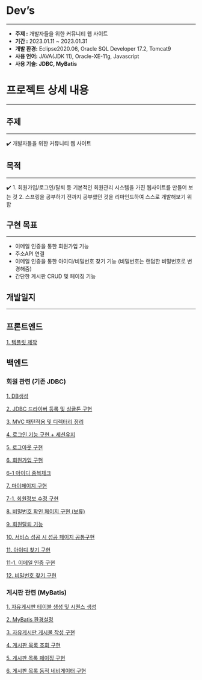 # Dev’s

---

- **주제 :** 개발자들을 위한 커뮤니티 웹 사이트
- **기간 :** 2023.01.11 ~ 2023.01.31
- **개발 환경:** Eclipse2020.06, Oracle SQL Developer 17.2, Tomcat9
- **사용 언어:** JAVA(JDK 11), Oracle-XE-11g, Javascript
- **사용 기술: JDBC, MyBatis**

# 프로젝트 상세 내용

---

## 주제

---

<aside>
✔️ 개발자들을 위한 커뮤니티 웹 사이트

</aside>

## 목적

---

<aside>
✔️ 1. 회원가입/로그인/탈퇴 등 기본적인 회원관리 시스템을 가진 웹사이트를 만들어 보는 것
2. 스프링을 공부하기 전까지 공부했던 것을 리마인드하여 스스로 개발해보기 위함

</aside>

## 구현 목표

---

- 이메일 인증을 통한 회원가입 기능
- 주소API 연결
- 이메일 인증을 통한 아이디/비밀번호 찾기 기능 (비밀번호는 랜덤한 비밀번호로 변경해줌)
- 간단한 게시판 CRUD 및 페이징 기능

## 개발일지

---

## 프론트엔드

[1. 템플릿 제작](Dev%E2%80%99s%20d069dc8f6cdf40669ac6b07d7e4fa6e2/1%20%E1%84%90%E1%85%A6%E1%86%B7%E1%84%91%E1%85%B3%E1%86%AF%E1%84%85%E1%85%B5%E1%86%BA%20%E1%84%8C%E1%85%A6%E1%84%8C%E1%85%A1%E1%86%A8%20bee6767c818848b8bc7c24a12660c991.md)

## 백엔드

### 회원 관련 (기존 JDBC)

[1. DB생성](Dev%E2%80%99s%20d069dc8f6cdf40669ac6b07d7e4fa6e2/1%20DB%E1%84%89%E1%85%A2%E1%86%BC%E1%84%89%E1%85%A5%E1%86%BC%203b58df28b68844dd83ccdf46214b51c9.md)

[2. JDBC 드라이버 등록 및 싱글톤 구현](Dev%E2%80%99s%20d069dc8f6cdf40669ac6b07d7e4fa6e2/2%20JDBC%20%E1%84%83%E1%85%B3%E1%84%85%E1%85%A1%E1%84%8B%E1%85%B5%E1%84%87%E1%85%A5%20%E1%84%83%E1%85%B3%E1%86%BC%E1%84%85%E1%85%A9%E1%86%A8%20%E1%84%86%E1%85%B5%E1%86%BE%20%E1%84%89%E1%85%B5%E1%86%BC%E1%84%80%E1%85%B3%E1%86%AF%E1%84%90%E1%85%A9%E1%86%AB%20%E1%84%80%E1%85%AE%E1%84%92%E1%85%A7%E1%86%AB%20f537d91dd16948daa640ca77b7c6fcec.md)

[3. MVC 패턴적용 및 디렉터리 정리](Dev%E2%80%99s%20d069dc8f6cdf40669ac6b07d7e4fa6e2/3%20MVC%20%E1%84%91%E1%85%A2%E1%84%90%E1%85%A5%E1%86%AB%E1%84%8C%E1%85%A5%E1%86%A8%E1%84%8B%E1%85%AD%E1%86%BC%20%E1%84%86%E1%85%B5%E1%86%BE%20%E1%84%83%E1%85%B5%E1%84%85%E1%85%A6%E1%86%A8%E1%84%90%E1%85%A5%E1%84%85%E1%85%B5%20%E1%84%8C%E1%85%A5%E1%86%BC%E1%84%85%E1%85%B5%20023ef7b4fb1d49a689d1f045947fc179.md)

[4. 로그인 기능 구현 + 세션유지](Dev%E2%80%99s%20d069dc8f6cdf40669ac6b07d7e4fa6e2/4%20%E1%84%85%E1%85%A9%E1%84%80%E1%85%B3%E1%84%8B%E1%85%B5%E1%86%AB%20%E1%84%80%E1%85%B5%E1%84%82%E1%85%B3%E1%86%BC%20%E1%84%80%E1%85%AE%E1%84%92%E1%85%A7%E1%86%AB%20+%20%E1%84%89%E1%85%A6%E1%84%89%E1%85%A7%E1%86%AB%E1%84%8B%E1%85%B2%E1%84%8C%E1%85%B5%20c1c1fa81070e48e7a70d668edd4f7f65.md)

[5. 로그아웃 구현](Dev%E2%80%99s%20d069dc8f6cdf40669ac6b07d7e4fa6e2/5%20%E1%84%85%E1%85%A9%E1%84%80%E1%85%B3%E1%84%8B%E1%85%A1%E1%84%8B%E1%85%AE%E1%86%BA%20%E1%84%80%E1%85%AE%E1%84%92%E1%85%A7%E1%86%AB%205bcb5606c8364ed0b8f6e069b904b80e.md)

[6. 회원가입 구현](Dev%E2%80%99s%20d069dc8f6cdf40669ac6b07d7e4fa6e2/6%20%E1%84%92%E1%85%AC%E1%84%8B%E1%85%AF%E1%86%AB%E1%84%80%E1%85%A1%E1%84%8B%E1%85%B5%E1%86%B8%20%E1%84%80%E1%85%AE%E1%84%92%E1%85%A7%E1%86%AB%20fe88e366f1334791a9914d83b26d5592.md)

[6-1 아이디 중복체크](Dev%E2%80%99s%20d069dc8f6cdf40669ac6b07d7e4fa6e2/6-1%20%E1%84%8B%E1%85%A1%E1%84%8B%E1%85%B5%E1%84%83%E1%85%B5%20%E1%84%8C%E1%85%AE%E1%86%BC%E1%84%87%E1%85%A9%E1%86%A8%E1%84%8E%E1%85%A6%E1%84%8F%E1%85%B3%209ebc19a6598e445baefd8830d71e2731.md)

[7. 마이페이지 구현](Dev%E2%80%99s%20d069dc8f6cdf40669ac6b07d7e4fa6e2/7%20%E1%84%86%E1%85%A1%E1%84%8B%E1%85%B5%E1%84%91%E1%85%A6%E1%84%8B%E1%85%B5%E1%84%8C%E1%85%B5%20%E1%84%80%E1%85%AE%E1%84%92%E1%85%A7%E1%86%AB%203577cdde88604e7fa3fc0a865573d755.md)

[7-1. 회원정보 수정 구현](Dev%E2%80%99s%20d069dc8f6cdf40669ac6b07d7e4fa6e2/7-1%20%E1%84%92%E1%85%AC%E1%84%8B%E1%85%AF%E1%86%AB%E1%84%8C%E1%85%A5%E1%86%BC%E1%84%87%E1%85%A9%20%E1%84%89%E1%85%AE%E1%84%8C%E1%85%A5%E1%86%BC%20%E1%84%80%E1%85%AE%E1%84%92%E1%85%A7%E1%86%AB%2085d04ac77b4340479436e4ffb4cab5f6.md)

[8. 비밀번호 확인 페이지 구현 (보류)](Dev%E2%80%99s%20d069dc8f6cdf40669ac6b07d7e4fa6e2/8%20%E1%84%87%E1%85%B5%E1%84%86%E1%85%B5%E1%86%AF%E1%84%87%E1%85%A5%E1%86%AB%E1%84%92%E1%85%A9%20%E1%84%92%E1%85%AA%E1%86%A8%E1%84%8B%E1%85%B5%E1%86%AB%20%E1%84%91%E1%85%A6%E1%84%8B%E1%85%B5%E1%84%8C%E1%85%B5%20%E1%84%80%E1%85%AE%E1%84%92%E1%85%A7%E1%86%AB%20(%E1%84%87%E1%85%A9%E1%84%85%E1%85%B2)%20973bf15675ff44ad8b338cf151dd10c9.md)

[9. 회원탈퇴 기능](Dev%E2%80%99s%20d069dc8f6cdf40669ac6b07d7e4fa6e2/9%20%E1%84%92%E1%85%AC%E1%84%8B%E1%85%AF%E1%86%AB%E1%84%90%E1%85%A1%E1%86%AF%E1%84%90%E1%85%AC%20%E1%84%80%E1%85%B5%E1%84%82%E1%85%B3%E1%86%BC%205d56f94ec75f4567ae8c698d1d1353ec.md)

[10. 서비스 성공 시 성공 페이지 공통구현](Dev%E2%80%99s%20d069dc8f6cdf40669ac6b07d7e4fa6e2/10%20%E1%84%89%E1%85%A5%E1%84%87%E1%85%B5%E1%84%89%E1%85%B3%20%E1%84%89%E1%85%A5%E1%86%BC%E1%84%80%E1%85%A9%E1%86%BC%20%E1%84%89%E1%85%B5%20%E1%84%89%E1%85%A5%E1%86%BC%E1%84%80%E1%85%A9%E1%86%BC%20%E1%84%91%E1%85%A6%E1%84%8B%E1%85%B5%E1%84%8C%E1%85%B5%20%E1%84%80%E1%85%A9%E1%86%BC%E1%84%90%E1%85%A9%E1%86%BC%E1%84%80%E1%85%AE%E1%84%92%E1%85%A7%E1%86%AB%20c33ec4f2b8fc4682920492df7ac25fcf.md)

[11. 아이디 찾기 구현](Dev%E2%80%99s%20d069dc8f6cdf40669ac6b07d7e4fa6e2/11%20%E1%84%8B%E1%85%A1%E1%84%8B%E1%85%B5%E1%84%83%E1%85%B5%20%E1%84%8E%E1%85%A1%E1%86%BD%E1%84%80%E1%85%B5%20%E1%84%80%E1%85%AE%E1%84%92%E1%85%A7%E1%86%AB%20168568301dab44a1bb5892d7bb91101a.md)

[11-1. 이메일 인증 구현](Dev%E2%80%99s%20d069dc8f6cdf40669ac6b07d7e4fa6e2/11-1%20%E1%84%8B%E1%85%B5%E1%84%86%E1%85%A6%E1%84%8B%E1%85%B5%E1%86%AF%20%E1%84%8B%E1%85%B5%E1%86%AB%E1%84%8C%E1%85%B3%E1%86%BC%20%E1%84%80%E1%85%AE%E1%84%92%E1%85%A7%E1%86%AB%202dae66d5411f4dd99cab9e3d1e3f75df.md)

[12. 비밀번호 찾기 구현](Dev%E2%80%99s%20d069dc8f6cdf40669ac6b07d7e4fa6e2/12%20%E1%84%87%E1%85%B5%E1%84%86%E1%85%B5%E1%86%AF%E1%84%87%E1%85%A5%E1%86%AB%E1%84%92%E1%85%A9%20%E1%84%8E%E1%85%A1%E1%86%BD%E1%84%80%E1%85%B5%20%E1%84%80%E1%85%AE%E1%84%92%E1%85%A7%E1%86%AB%20fdeabf47532a409a9676063661419c23.md)

### 게시판 관련 (MyBatis)

[1. 자유게시판 테이블 생성 및 시퀀스 생성](Dev%E2%80%99s%20d069dc8f6cdf40669ac6b07d7e4fa6e2/1%20%E1%84%8C%E1%85%A1%E1%84%8B%E1%85%B2%E1%84%80%E1%85%A6%E1%84%89%E1%85%B5%E1%84%91%E1%85%A1%E1%86%AB%20%E1%84%90%E1%85%A6%E1%84%8B%E1%85%B5%E1%84%87%E1%85%B3%E1%86%AF%20%E1%84%89%E1%85%A2%E1%86%BC%E1%84%89%E1%85%A5%E1%86%BC%20%E1%84%86%E1%85%B5%E1%86%BE%20%E1%84%89%E1%85%B5%E1%84%8F%E1%85%AF%E1%86%AB%E1%84%89%E1%85%B3%20%E1%84%89%E1%85%A2%E1%86%BC%E1%84%89%E1%85%A5%E1%86%BC%207355a3765fe547db83f8b23ec56117de.md)

[2. MyBatis 환경설정](Dev%E2%80%99s%20d069dc8f6cdf40669ac6b07d7e4fa6e2/2%20MyBatis%20%E1%84%92%E1%85%AA%E1%86%AB%E1%84%80%E1%85%A7%E1%86%BC%E1%84%89%E1%85%A5%E1%86%AF%E1%84%8C%E1%85%A5%E1%86%BC%2039db752abf034f68a62726a0d01f9638.md)

[3. 자유게시판 게시물 작성 구현](Dev%E2%80%99s%20d069dc8f6cdf40669ac6b07d7e4fa6e2/3%20%E1%84%8C%E1%85%A1%E1%84%8B%E1%85%B2%E1%84%80%E1%85%A6%E1%84%89%E1%85%B5%E1%84%91%E1%85%A1%E1%86%AB%20%E1%84%80%E1%85%A6%E1%84%89%E1%85%B5%E1%84%86%E1%85%AE%E1%86%AF%20%E1%84%8C%E1%85%A1%E1%86%A8%E1%84%89%E1%85%A5%E1%86%BC%20%E1%84%80%E1%85%AE%E1%84%92%E1%85%A7%E1%86%AB%205115e5f204144c25877256d7a82e0875.md)

[4. 게시판 목록 조회 구현](Dev%E2%80%99s%20d069dc8f6cdf40669ac6b07d7e4fa6e2/4%20%E1%84%80%E1%85%A6%E1%84%89%E1%85%B5%E1%84%91%E1%85%A1%E1%86%AB%20%E1%84%86%E1%85%A9%E1%86%A8%E1%84%85%E1%85%A9%E1%86%A8%20%E1%84%8C%E1%85%A9%E1%84%92%E1%85%AC%20%E1%84%80%E1%85%AE%E1%84%92%E1%85%A7%E1%86%AB%202d7582b8a7e047cab881939f26fd4063.md)

[5. 게시판 목록 페이징 구현](Dev%E2%80%99s%20d069dc8f6cdf40669ac6b07d7e4fa6e2/5%20%E1%84%80%E1%85%A6%E1%84%89%E1%85%B5%E1%84%91%E1%85%A1%E1%86%AB%20%E1%84%86%E1%85%A9%E1%86%A8%E1%84%85%E1%85%A9%E1%86%A8%20%E1%84%91%E1%85%A6%E1%84%8B%E1%85%B5%E1%84%8C%E1%85%B5%E1%86%BC%20%E1%84%80%E1%85%AE%E1%84%92%E1%85%A7%E1%86%AB%20d3d785bc432d4784a788828a8cc4d7e7.md)

[6. 게시판 목록 동적 네비게이터 구현](Dev%E2%80%99s%20d069dc8f6cdf40669ac6b07d7e4fa6e2/6%20%E1%84%80%E1%85%A6%E1%84%89%E1%85%B5%E1%84%91%E1%85%A1%E1%86%AB%20%E1%84%86%E1%85%A9%E1%86%A8%E1%84%85%E1%85%A9%E1%86%A8%20%E1%84%83%E1%85%A9%E1%86%BC%E1%84%8C%E1%85%A5%E1%86%A8%20%E1%84%82%E1%85%A6%E1%84%87%E1%85%B5%E1%84%80%E1%85%A6%E1%84%8B%E1%85%B5%E1%84%90%E1%85%A5%20%E1%84%80%E1%85%AE%E1%84%92%E1%85%A7%E1%86%AB%20bcdda7141f7947b682b4c06721ed708b.md)
